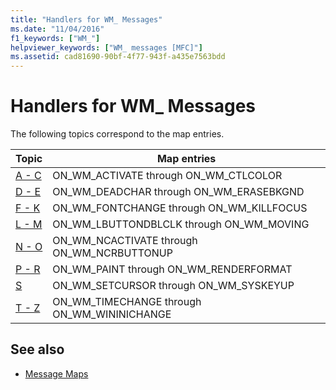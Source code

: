 ```yaml
---
title: "Handlers for WM_ Messages"
ms.date: "11/04/2016"
f1_keywords: ["WM_"]
helpviewer_keywords: ["WM_ messages [MFC]"]
ms.assetid: cad81690-90bf-4f77-943f-a435e7563bdd
---
```

# Handlers for WM_ Messages

The following topics correspond to the map entries.

|Topic|Map entries|
|-----------|-----------------|
|[A - C](../../mfc/reference/wm-message-handlers-a-c.md)|ON_WM_ACTIVATE through ON_WM_CTLCOLOR|
|[D - E](../../mfc/reference/wm-message-handlers-d-e.md)|ON_WM_DEADCHAR through ON_WM_ERASEBKGND|
|[F - K](../../mfc/reference/wm-message-handlers-f-k.md)|ON_WM_FONTCHANGE through ON_WM_KILLFOCUS|
|[L - M](../../mfc/reference/wm-message-handlers-l-m.md)|ON_WM_LBUTTONDBLCLK through ON_WM_MOVING|
|[N - O](../../mfc/reference/wm-message-handlers-n-o.md)|ON_WM_NCACTIVATE through ON_WM_NCRBUTTONUP|
|[P - R](../../mfc/reference/wm-messages-p-r.md)|ON_WM_PAINT through ON_WM_RENDERFORMAT|
|[S](../../mfc/reference/wm-messages-s.md)|ON_WM_SETCURSOR through ON_WM_SYSKEYUP|
|[T - Z](../../mfc/reference/wm-messages-t-z.md)|ON_WM_TIMECHANGE through ON_WM_WININICHANGE|

## See also

- [Message Maps](../../mfc/reference/message-maps-mfc.md)
